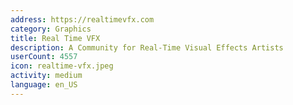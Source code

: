 ```yaml
---
address: https://realtimevfx.com
category: Graphics
title: Real Time VFX
description: A Community for Real-Time Visual Effects Artists
userCount: 4557
icon: realtime-vfx.jpeg
activity: medium
language: en_US
---
```

